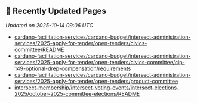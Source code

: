 ## 🔄 Recently Updated Pages

_Updated on 2025-10-14 09:06 UTC_

- [cardano-facilitation-services/cardano-budget/intersect-administration-services/2025-apply-for-tender/open-tenders/civics-committee/README](https://docs.intersectmbo.org/cardano-facilitation-services/cardano-budget/intersect-administration-services/2025-apply-for-tender/open-tenders/civics-committee/README)
- [cardano-facilitation-services/cardano-budget/intersect-administration-services/2025-apply-for-tender/open-tenders/civics-committee/cip-149-optional-drep-compensation/requirements](https://docs.intersectmbo.org/cardano-facilitation-services/cardano-budget/intersect-administration-services/2025-apply-for-tender/open-tenders/civics-committee/cip-149-optional-drep-compensation/requirements)
- [cardano-facilitation-services/cardano-budget/intersect-administration-services/2025-apply-for-tender/open-tenders/product-committee](https://docs.intersectmbo.org/cardano-facilitation-services/cardano-budget/intersect-administration-services/2025-apply-for-tender/open-tenders/product-committee)
- [intersect-membership/intersect-voting-events/intersect-elections-2025/october-2025-committee-elections/README](https://docs.intersectmbo.org/intersect-membership/intersect-voting-events/intersect-elections-2025/october-2025-committee-elections/README)
